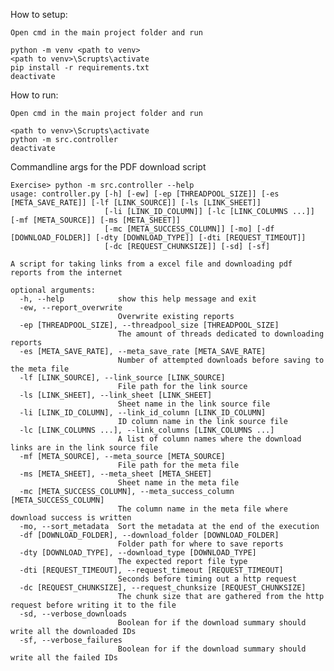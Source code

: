 How to setup:

	Open cmd in the main project folder and run

	python -m venv <path to venv>
	<path to venv>\Scrupts\activate
	pip install -r requirements.txt
	deactivate

How to run:

	Open cmd in the main project folder and run

	<path to venv>\Scrupts\activate
	python -m src.controller
	deactivate

Commandline args for the PDF download script

    Exercise> python -m src.controller --help
    usage: controller.py [-h] [-ew] [-ep [THREADPOOL_SIZE]] [-es [META_SAVE_RATE]] [-lf [LINK_SOURCE]] [-ls [LINK_SHEET]]
                         [-li [LINK_ID_COLUMN]] [-lc [LINK_COLUMNS ...]] [-mf [META_SOURCE]] [-ms [META_SHEET]]
                         [-mc [META_SUCCESS_COLUMN]] [-mo] [-df [DOWNLOAD_FOLDER]] [-dty [DOWNLOAD_TYPE]] [-dti [REQUEST_TIMEOUT]]
                         [-dc [REQUEST_CHUNKSIZE]] [-sd] [-sf]
    
    A script for taking links from a excel file and downloading pdf reports from the internet
    
    optional arguments:
      -h, --help            show this help message and exit
      -ew, --report_overwrite
                            Overwrite existing reports
      -ep [THREADPOOL_SIZE], --threadpool_size [THREADPOOL_SIZE]
                            The amount of threads dedicated to downloading reports
      -es [META_SAVE_RATE], --meta_save_rate [META_SAVE_RATE]
                            Number of attempted downloads before saving to the meta file
      -lf [LINK_SOURCE], --link_source [LINK_SOURCE]
                            File path for the link source
      -ls [LINK_SHEET], --link_sheet [LINK_SHEET]
                            Sheet name in the link source file
      -li [LINK_ID_COLUMN], --link_id_column [LINK_ID_COLUMN]
                            ID column name in the link source file
      -lc [LINK_COLUMNS ...], --link_columns [LINK_COLUMNS ...]
                            A list of column names where the download links are in the link source file
      -mf [META_SOURCE], --meta_source [META_SOURCE]
                            File path for the meta file
      -ms [META_SHEET], --meta_sheet [META_SHEET]
                            Sheet name in the meta file
      -mc [META_SUCCESS_COLUMN], --meta_success_column [META_SUCCESS_COLUMN]
                            The column name in the meta file where download success is written
      -mo, --sort_metadata  Sort the metadata at the end of the execution
      -df [DOWNLOAD_FOLDER], --download_folder [DOWNLOAD_FOLDER]
                            Folder path for where to save reports
      -dty [DOWNLOAD_TYPE], --download_type [DOWNLOAD_TYPE]
                            The expected report file type
      -dti [REQUEST_TIMEOUT], --request_timeout [REQUEST_TIMEOUT]
                            Seconds before timing out a http request
      -dc [REQUEST_CHUNKSIZE], --request_chunksize [REQUEST_CHUNKSIZE]
                            The chunk size that are gathered from the http request before writing it to the file
      -sd, --verbose_downloads
                            Boolean for if the download summary should write all the downloaded IDs
      -sf, --verbose_failures
                            Boolean for if the download summary should write all the failed IDs
